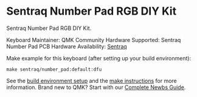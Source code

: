 # Sentraq Number Pad RGB DIY Kit

Sentraq Number Pad RGB DIY Kit.

Keyboard Maintainer: QMK Community
Hardware Supported: Sentraq Number Pad PCB
Hardware Availability: [Sentraq](https://sentraq.com/collections/kits/products/number-pad-rgb-kit)

Make example for this keyboard (after setting up your build environment):

    make sentraq/number_pad:default:dfu

See the [build environment setup](https://docs.qmk.fm/#/getting_started_build_tools) and the [make instructions](https://docs.qmk.fm/#/getting_started_make_guide) for more information. Brand new to QMK? Start with our [Complete Newbs Guide](https://docs.qmk.fm/#/newbs).
